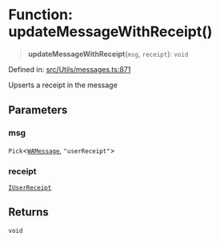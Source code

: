 # Function: updateMessageWithReceipt()

> **updateMessageWithReceipt**(`msg`, `receipt`): `void`

Defined in: [src/Utils/messages.ts:871](https://github.com/Fokusdotid/bail/blob/cf6cc85134e12081bc635cea02cc0eee74033a81/src/Utils/messages.ts#L871)

Upserts a receipt in the message

## Parameters

### msg

`Pick`\<[`WAMessage`](../type-aliases/WAMessage.md), `"userReceipt"`\>

### receipt

[`IUserReceipt`](../namespaces/proto/interfaces/IUserReceipt.md)

## Returns

`void`
